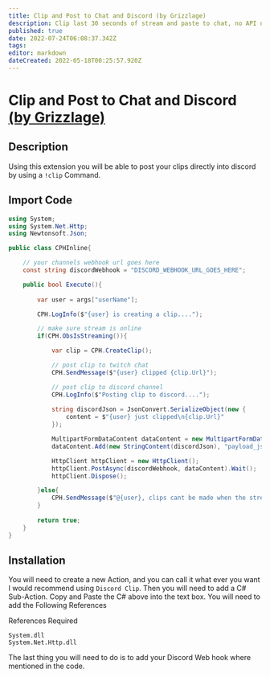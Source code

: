 ```yaml
---
title: Clip and Post to Chat and Discord (by Grizzlage)
description: Clip last 30 seconds of stream and paste to chat, no API needed.
published: true
date: 2022-07-24T06:08:37.342Z
tags: 
editor: markdown
dateCreated: 2022-05-18T00:25:57.920Z
---
```


# Clip and Post to Chat and Discord [(by Grizzlage)](https://www.twitch.tv/grizzlage) 

## Description
Using this extension you will be able to post your clips directly into discord by using a `!clip` Command.

## Import Code
```cs
using System;
using System.Net.Http;
using Newtonsoft.Json;

public class CPHInline{

    // your channels webhook url goes here
    const string discordWebhook = "DISCORD_WEBHOOK_URL_GOES_HERE";

    public bool Execute(){
    
        var user = args["userName"];

        CPH.LogInfo($"{user} is creating a clip....");

        // make sure stream is online
        if(CPH.ObsIsStreaming()){

            var clip = CPH.CreateClip();

            // post clip to twitch chat
            CPH.SendMessage($"{user} clipped {clip.Url}");

            // post clip to discord channel
            CPH.LogInfo($"Posting clip to discord....");
            
            string discordJson = JsonConvert.SerializeObject(new {
                content = $"{user} just clipped\n{clip.Url}"
            });

            MultipartFormDataContent dataContent = new MultipartFormDataContent();
            dataContent.Add(new StringContent(discordJson), "payload_json");

            HttpClient httpClient = new HttpClient();
            httpClient.PostAsync(discordWebhook, dataContent).Wait();
            httpClient.Dispose();

        }else{
            CPH.SendMessage($"@{user}, clips cant be made when the stream is offline");
        }
        
        return true;
    }
}
```
## Installation 

You will need to create a new Action, and you can call it what ever you want I would recommend using `Discord Clip`. Then you will need to add a C# Sub-Action. Copy and Paste the C# above into the text box. You will need to add the Following References

References Required
```
System.dll
System.Net.Http.dll
```
The last thing you will need to do  is to add your Discord Web hook where mentioned in the code.